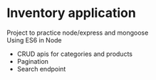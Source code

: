 # Inventory application
Project to practice node/express and mongoose  
Using ES6 in Node

- CRUD apis for categories and products
- Pagination
- Search endpoint